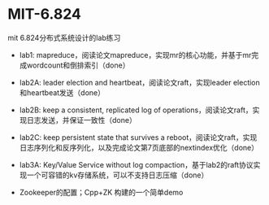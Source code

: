 # MIT-6.824
mit 6.824分布式系统设计的lab练习

- lab1: mapreduce，阅读论文mapreduce，实现mr的核心功能，并基于mr完成wordcount和倒排索引（done）
- lab2A: leader election and heartbeat，阅读论文raft，实现leader election和heartbeat发送（done）
- lab2B: keep a consistent, replicated log of operations，阅读论文raft，实现日志发送，并保证一致性（done）
- lab2C: keep persistent state that survives a reboot，阅读论文raft，实现日志序列化和反序列化，以及完成论文第7页底部的nextindex优化（done）
- lab3A: Key/Value Service without log compaction，基于lab2的raft协议实现一个可容错的kv存储系统，可以不支持日志压缩（done）

- Zookeeper的配置；Cpp+ZK 构建的一个简单demo 
